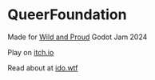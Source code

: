 # QueerFoundation
Made for [Wild and Proud](https://itch.io/jam/wild-and-proud) Godot Jam 2024

Play on [itch.io](https://idoadler.itch.io/queerfoundation)

Read about at [ido.wtf](https://ido.wtf/2024/06/my-game-for-the-wild-and-proud-godot-game-jam/)
